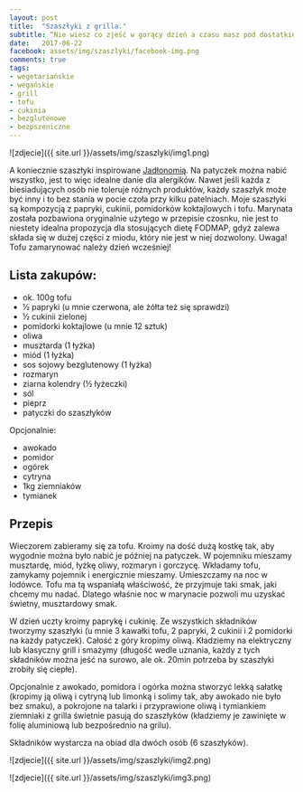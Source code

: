 ```yaml
---
layout: post
title:  "Szaszłyki z grilla."
subtitle: “Nie wiesz co zjeść w gorący dzień a czasu masz pod dostatkiem? Grill!”
date:   2017-06-22
facebook: assets/img/szaszlyki/facebook-img.png
comments: true
tags:
- wegetariańskie
- wegańskie
- grill
- tofu
- cukinia
- bezglutenowe
- bezpszeniczne
---
```


![zdjecie]({{ site.url }}/assets/img/szaszlyki/img1.png)


A koniecznie szaszłyki inspirowane [Jadłonomią](http://www.jadlonomia.com/). Na patyczek można nabić wszystko, jest to więc idealne danie dla alergików. Nawet jeśli każda z biesiadujących osób nie toleruje różnych produktów, każdy szaszłyk może być inny i to bez stania w pocie czoła przy kilku patelniach.
Moje szaszłyki są kompozycją z papryki, cukinii, pomidorków koktajlowych i tofu. Marynata została pozbawiona oryginalnie użytego w przepisie czosnku, nie jest to niestety idealna propozycja dla stosujących dietę FODMAP, gdyż zalewa składa się w dużej części z miodu, który nie jest w niej dozwolony.
Uwaga! Tofu zamarynować należy dzień wcześniej!

## Lista zakupów:
* ok. 100g tofu
* ½ papryki (u mnie czerwona, ale żółta też się sprawdzi)
* ½ cukinii zielonej
* pomidorki koktajlowe (u mnie 12 sztuk)
* oliwa
* musztarda (1 łyżka)
* miód (1 łyżka)
* sos sojowy bezglutenowy (1 łyżka)
* rozmaryn
* ziarna kolendry (½ łyżeczki)
* sól
* pieprz
* patyczki do szaszłyków

Opcjonalnie:
* awokado
* pomidor
* ogórek
* cytryna
* 1kg ziemniaków
* tymianek

## Przepis

Wieczorem zabieramy się za tofu. Kroimy na dość dużą kostkę tak, aby wygodnie można było nabić je później na patyczek. W pojemniku mieszamy musztardę, miód, łyżkę oliwy, rozmaryn i gorczycę. Wkładamy tofu, zamykamy pojemnik i energicznie mieszamy. Umieszczamy na noc w lodówce.
Tofu ma tą wspaniałą właściwość, że przyjmuje taki smak, jaki chcemy mu nadać. Dlatego właśnie noc w marynacie pozwoli mu uzyskać świetny, musztardowy smak.

W dzień uczty kroimy paprykę i cukinię. Ze wszystkich składników tworzymy szaszłyki (u mnie 3 kawałki tofu, 2 papryki, 2 cukinii i 2 pomidorki na każdy patyczek). Całość z góry kropimy oliwą. Kładziemy na elektryczny lub klasyczny grill i smażymy (długość wedle uznania, każdy z tych składników można jeść na surowo, ale ok. 20min potrzeba by szaszłyki zrobiły się ciepłe).

Opcjonalnie z awokado, pomidora i ogórka można stworzyć lekką sałatkę (kropimy ją oliwą i cytryną lub limonką i solimy tak, aby awokado nie było bez smaku), a pokrojone na talarki i przyprawione oliwą i tymiankiem ziemniaki z grilla świetnie pasują do szaszłyków (kładziemy je zawinięte w folię aluminiową lub bezpośrednio na grilu).

Składników wystarcza na obiad dla dwóch osób (6 szaszłyków).

![zdjecie]({{ site.url }}/assets/img/szaszlyki/img2.png)

![zdjecie]({{ site.url }}/assets/img/szaszlyki/img3.png)
